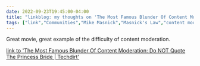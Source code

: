 ---date: 2022-09-23T19:45:00-04:00title: "linkblog: my thoughts on 'The Most Famous Blunder Of Content Moderation: Do NOT Quote The Princess Bride | Techdirt'"tags: ["link","Communities","Mike Masnick","Masnick's Law","content moderation","The Princess Bride","Cary Elwes"]---Great movie, great example of the difficulty of content moderation. [link to 'The Most Famous Blunder Of Content Moderation: Do NOT Quote The Princess Bride | Techdirt'](https://www.techdirt.com/2022/09/23/the-most-famous-blunder-of-content-moderation-do-not-quote-the-princess-bride/)